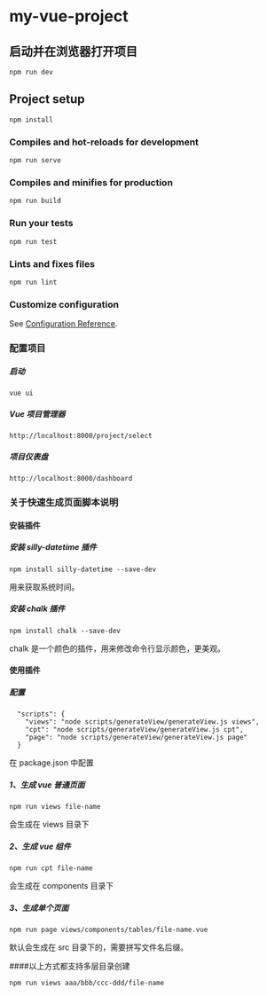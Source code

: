 # my-vue-project

## 启动并在浏览器打开项目
```
npm run dev
```

## Project setup
```
npm install
```

### Compiles and hot-reloads for development
```
npm run serve
```

### Compiles and minifies for production
```
npm run build
```

### Run your tests
```
npm run test
```

### Lints and fixes files
```
npm run lint
```

### Customize configuration
See [Configuration Reference](https://cli.vuejs.org/config/).


### 配置项目

##### 启动
```
vue ui
```
##### Vue 项目管理器
```
http://localhost:8000/project/select
```
##### 项目仪表盘
```
http://localhost:8000/dashboard
```

### 关于快速生成页面脚本说明

#### 安装插件

##### 安装 silly-datetime 插件
```
npm install silly-datetime --save-dev
```
用来获取系统时间。

##### 安装 chalk 插件
```
npm install chalk --save-dev
```
chalk 是一个颜色的插件，用来修改命令行显示颜色，更美观。

#### 使用插件
##### 配置
```
  "scripts": {
    "views": "node scripts/generateView/generateView.js views",
    "cpt": "node scripts/generateView/generateView.js cpt",
    "page": "node scripts/generateView/generateView.js page"
  }
```
在 package.json 中配置

##### 1、生成 vue 普通页面
```
npm run views file-name
```
会生成在 views 目录下

##### 2、生成 vue 组件
```
npm run cpt file-name
```
会生成在 components 目录下

##### 3、生成单个页面
```
npm run page views/components/tables/file-name.vue
```

默认会生成在 src 目录下的，需要拼写文件名后缀。

####以上方式都支持多层目录创建
```
npm run views aaa/bbb/ccc-ddd/file-name
```
